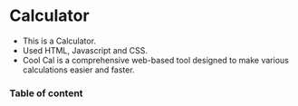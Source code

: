 # Calculator
+ This is a Calculator.
+ Used HTML, Javascript and CSS.
+ Cool Cal is a comprehensive web-based tool designed to make various calculations easier and faster.
### Table of content
